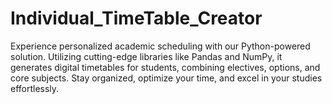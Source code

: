# Individual_TimeTable_Creator
Experience personalized academic scheduling with our Python-powered solution. Utilizing cutting-edge libraries like Pandas and NumPy, it generates digital timetables for students, combining electives, options, and core subjects. Stay organized, optimize your time, and excel in your studies effortlessly.
